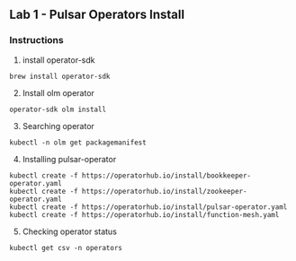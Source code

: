 ## Lab 1 - Pulsar Operators Install

### Instructions

1. install operator-sdk

```
brew install operator-sdk
```

2. Install olm operator

```
operator-sdk olm install
```

3. Searching operator

```
kubectl -n olm get packagemanifest
```

4. Installing pulsar-operator
```
kubectl create -f https://operatorhub.io/install/bookkeeper-operator.yaml
kubectl create -f https://operatorhub.io/install/zookeeper-operator.yaml
kubectl create -f https://operatorhub.io/install/pulsar-operator.yaml
kubectl create -f https://operatorhub.io/install/function-mesh.yaml
```

5. Checking operator status
```
kubectl get csv -n operators
```